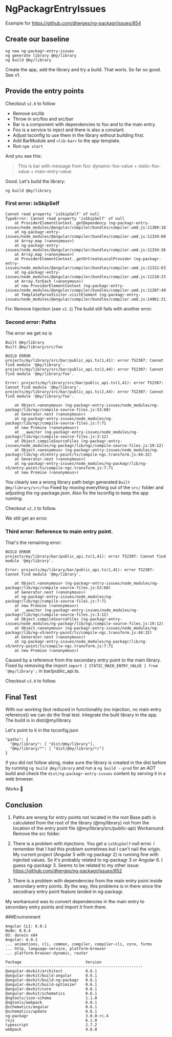 # NgPackagrEntryIssues
Example for https://github.com/dherges/ng-packagr/issues/854

## Create our baseline
```
ng new ng-packagr-entry-issues
ng generate library @my/library
ng build @my/library
```
Create the app, add the library and try a build.
That worls. So far so good. See v1.

## Provide the entry points
Checkout `v2.0` to follow

+ Remove src/lib
+ Throw in src/foo and src/bar
+ Bar is a component with dependencies to foo and to the main entry.
+ Foo is a service to inject and there is also a constant.
+ Adjust tsconfig to use them in the library without building first.
+ Add BarModule and `<lib-bar>` to the app template.
+ Run `npm start`

And you see this:
> This is bar with message from foo: dynamic-foo-value + static-foo-value + main-entry-value


Good. Let's build the library:

```
ng build @my/library
```

### First error: isSkipSelf
```
Cannot read property 'isSkipSelf' of null
TypeError: Cannot read property 'isSkipSelf' of null
    at ProviderElementContext._getDependency (ng-packagr-entry-issues/node_modules/@angular/compiler/bundles/compiler.umd.js:11389:18)
    at ng-packagr-entry-issues/node_modules/@angular/compiler/bundles/compiler.umd.js:11334:60
    at Array.map (<anonymous>)
    at ng-packagr-entry-issues/node_modules/@angular/compiler/bundles/compiler.umd.js:11334:26
    at Array.map (<anonymous>)
    at ProviderElementContext._getOrCreateLocalProvider (ng-packagr-entry-issues/node_modules/@angular/compiler/bundles/compiler.umd.js:11312:63)
    at ng-packagr-entry-issues/node_modules/@angular/compiler/bundles/compiler.umd.js:11210:23
    at Array.forEach (<anonymous>)
    at new ProviderElementContext (ng-packagr-entry-issues/node_modules/@angular/compiler/bundles/compiler.umd.js:11207:49)
    at TemplateParseVisitor.visitElement (ng-packagr-entry-issues/node_modules/@angular/compiler/bundles/compiler.umd.js:14961:31)
```

Fix: Remove Injection (see `v2.1`)
The build still fails with another error.

### Second error: Paths
The error we get no is
```
Built @my/library
Built @my/library/src/foo

BUILD ERROR
projects/my/library/src/bar/public_api.ts(1,41): error TS2307: Cannot find module '@my/library'.
projects/my/library/src/bar/public_api.ts(2,44): error TS2307: Cannot find module '@my/library/foo'.

Error: projects/my/library/src/bar/public_api.ts(1,41): error TS2307: Cannot find module '@my/library'.
projects/my/library/src/bar/public_api.ts(2,44): error TS2307: Cannot find module '@my/library/foo'.

    at Object.<anonymous> (ng-packagr-entry-issues/node_modules/ng-packagr/lib/ngc/compile-source-files.js:53:68)
    at Generator.next (<anonymous>)
    at ng-packagr-entry-issues/node_modules/ng-packagr/lib/ngc/compile-source-files.js:7:71
    at new Promise (<anonymous>)
    at __awaiter (ng-packagr-entry-issues/node_modules/ng-packagr/lib/ngc/compile-source-files.js:3:12)
    at Object.compileSourceFiles (ng-packagr-entry-issues/node_modules/ng-packagr/lib/ngc/compile-source-files.js:19:12)
    at Object.<anonymous> (ng-packagr-entry-issues/node_modules/ng-packagr/lib/ng-v5/entry-point/ts/compile-ngc.transform.js:44:32)
    at Generator.next (<anonymous>)
    at ng-packagr-entry-issues/node_modules/ng-packagr/lib/ng-v5/entry-point/ts/compile-ngc.transform.js:7:71
    at new Promise (<anonymous>)
```
You clearly see a wrong library path beign generated `Built @my/library/src/foo`
Fixed by moving everything out of the `src/` folder and adjusting the ng-package.json. Also fix the tsconfig to keep the app running.

Checkout `v2.2` to follow.

We still get an error.

### Third error: Reference to main entry point.
That's the remaining error:

```
BUILD ERROR
projects/my/library/bar/public_api.ts(1,41): error TS2307: Cannot find module '@my/library'.

Error: projects/my/library/bar/public_api.ts(1,41): error TS2307: Cannot find module '@my/library'.

    at Object.<anonymous> (ng-packagr-entry-issues/node_modules/ng-packagr/lib/ngc/compile-source-files.js:53:68)
    at Generator.next (<anonymous>)
    at ng-packagr-entry-issues/node_modules/ng-packagr/lib/ngc/compile-source-files.js:7:71
    at new Promise (<anonymous>)
    at __awaiter (ng-packagr-entry-issues/node_modules/ng-packagr/lib/ngc/compile-source-files.js:3:12)
    at Object.compileSourceFiles (ng-packagr-entry-issues/node_modules/ng-packagr/lib/ngc/compile-source-files.js:19:12)
    at Object.<anonymous> (ng-packagr-entry-issues/node_modules/ng-packagr/lib/ng-v5/entry-point/ts/compile-ngc.transform.js:44:32)
    at Generator.next (<anonymous>)
    at ng-packagr-entry-issues/node_modules/ng-packagr/lib/ng-v5/entry-point/ts/compile-ngc.transform.js:7:71
    at new Promise (<anonymous>)
```

Caused by a reference from the secondary entry point to the main library.
Fixed by removing the import `import { STATIC_MAIN_ENTRY_VALUE } from '@my/library';` in bar/public_api.ts.

Checkout `v3.0` to follow.

## Final Test
With our working (but reduced in functionality (no injection, no main entry reference)) we can do the final test.
Integrate the built library in the app. The build is in dist/@my/library.

Let's point to it in the tsconfig.json

```
"paths": {
  "@my/library": [ "dist/@my/library"],
  "@my/library/*": [ "dist/@my/library/*/"]
}
```
if you did not follow along, make sure the library is created in the dist before by running `ng build @my/library` and run a `ng build --prod` for an AOT build
and check the `dist/ng-packagr-entry-issues` content by serving it in a web browser.

Works 👏

## Conclusion
1. Paths are wrong for entry points not located in the root
Base path is calculated from the root of the library (@my/library) not from the location of the entry point file (@my/library/src/public-api)
Workaround: Remove the src folder.

2. There is a problem with injections. You get a `isSkipSelf` null error.
I remember that I had this problem sometimes but I can't nail the origin. My current project (Angular 5 with ng-packagr 2) is running fine with injected values.
So it's probably related to ng-packagr 3 or Angular 6. I guess ng-packagr 3. Seems to be related to my other issue: https://github.com/dherges/ng-packagr/issues/852

3. There is a problem with dependencies from the main entry point inside secondary entry points.
By the way, this problems is in there since the secodnary entry point feature landed in ng-packagr.

My workaround was to convert dependencies in the main entry to secondary entry points and import it from there.

###Environment
```
Angular CLI: 6.0.1
Node: 8.9.4
OS: darwin x64
Angular: 6.0.1
... animations, cli, common, compiler, compiler-cli, core, forms
... http, language-service, platform-browser
... platform-browser-dynamic, router

Package                            Version
------------------------------------------------------------
@angular-devkit/architect          0.6.1
@angular-devkit/build-angular      0.6.1
@angular-devkit/build-ng-packagr   0.6.1
@angular-devkit/build-optimizer    0.6.1
@angular-devkit/core               0.6.1
@angular-devkit/schematics         0.6.1
@ngtools/json-schema               1.1.0
@ngtools/webpack                   6.0.1
@schematics/angular                0.6.1
@schematics/update                 0.6.1
ng-packagr                         3.0.0-rc.4
rxjs                               6.1.0
typescript                         2.7.2
webpack                            4.6.0
```